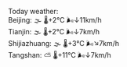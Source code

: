 Today weather:  
Beijing: 🌫  🌡️+2°C 🌬️↓11km/h  
Tianjin: 🌫  🌡️+2°C 🌬️↓7km/h  
Shijiazhuang: 🌫  🌡️+3°C 🌬️↘7km/h  
Tangshan: ⛅️  🌡️+11°C 🌬️↓7km/h  

